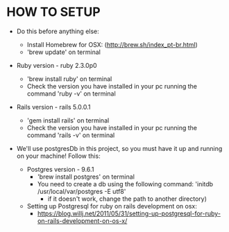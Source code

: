 # HOW TO SETUP

* Do this before anything else:
  * Install Homebrew for OSX: (http://brew.sh/index_pt-br.html)
  * 'brew update' on terminal

* Ruby version - ruby 2.3.0p0 
  * 'brew install ruby' on terminal
  * Check the version you have installed in your pc running the command 'ruby -v' on terminal

* Rails version - rails 5.0.0.1 
  * 'gem install rails' on terminal
  * Check the version you have installed in your pc running the command 'rails -v' on terminal

* We'll use postgresDb in this project, so you must have it up and running on your machine! Follow this:

  * Postgres version - 9.6.1
    * 'brew install postgres' on terminal
    * You need to create a db using the following command: 'initdb /usr/local/var/postgres -E utf8'
      * if it doesn't work, change the path to another directory)
  * Setting up Postgresql for ruby on rails development on osx:
    * https://blog.willj.net/2011/05/31/setting-up-postgresql-for-ruby-on-rails-development-on-os-x/
